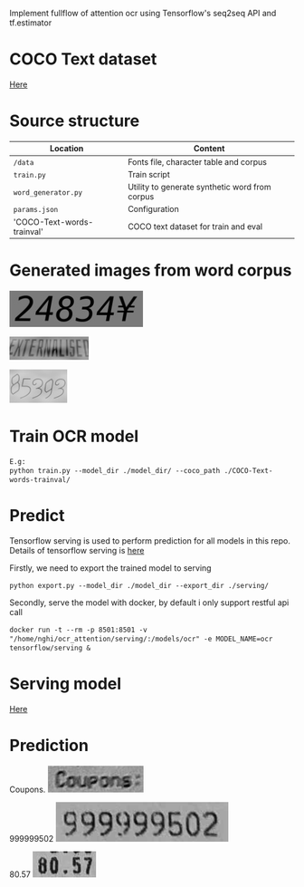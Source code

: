 Implement fullflow of attention ocr using Tensorflow's seq2seq API and tf.estimator

# COCO Text dataset
[Here](https://vision.cornell.edu/se3/coco-text-2/)


# Source structure

| Location             |  Content                                   |
|----------------------|--------------------------------------------|
| `/data`              | Fonts file, character table and corpus     |
| `train.py        `   | Train script                               |
| `word_generator.py ` | Utility to generate synthetic word from corpus |
| `params.json ` | Configuration |
|'COCO-Text-words-trainval'| COCO text dataset for train and eval|

# Generated images from word corpus

![example image 0](./sample_img/gen1.jpg)

![example image 1](./sample_img/gen2.jpg)

![example image 2](./sample_img/gen3.jpg)


# Train OCR model
```
E.g:
python train.py --model_dir ./model_dir/ --coco_path ./COCO-Text-words-trainval/
```

# Predict
Tensorflow serving is used to perform prediction for all models in this repo. Details of tensorflow serving is [here](https://www.tensorflow.org/tfx/guide/serving)

Firstly, we need to export the trained model to serving

```
python export.py --model_dir ./model_dir --export_dir ./serving/

```

Secondly, serve the model with docker, by default i only support restful api call

```
docker run -t --rm -p 8501:8501 -v "/home/nghi/ocr_attention/serving/:/models/ocr" -e MODEL_NAME=ocr tensorflow/serving &
```

# Serving model
[Here](https://drive.google.com/open?id=1PK0-JMpBauWNavccODbK1itbdzteg483)

# Prediction
Coupons.
![example image 0](./sample_img/1.png)

999999502
![example image 1](./sample_img/2.png)

80.57
![example image 2](./sample_img/3.png)



